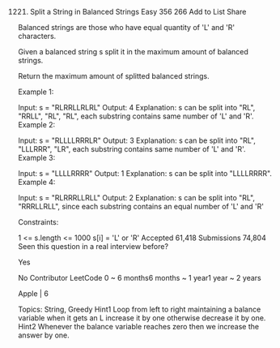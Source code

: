 1221. Split a String in Balanced Strings
Easy 356 266 Add to List Share

Balanced strings are those who have equal quantity of 'L' and 'R' characters.

Given a balanced string s split it in the maximum amount of balanced strings.

Return the maximum amount of splitted balanced strings.
 

Example 1:

Input: s = "RLRRLLRLRL"
Output: 4
Explanation: s can be split into "RL", "RRLL", "RL", "RL", each substring contains same number of 'L' and 'R'.
Example 2:

Input: s = "RLLLLRRRLR"
Output: 3
Explanation: s can be split into "RL", "LLLRRR", "LR", each substring contains same number of 'L' and 'R'.
Example 3:

Input: s = "LLLLRRRR"
Output: 1
Explanation: s can be split into "LLLLRRRR".
Example 4:

Input: s = "RLRRRLLRLL"
Output: 2
Explanation: s can be split into "RL", "RRRLLRLL", since each substring contains an equal number of 'L' and 'R'
 

Constraints:

1 <= s.length <= 1000
s[i] = 'L' or 'R'
Accepted
61,418
Submissions
74,804
Seen this question in a real interview before?

Yes

No
Contributor
LeetCode
0 ~ 6 months6 months ~ 1 year1 year ~ 2 years

Apple
|
6

Topics:
String, Greedy
Hint1
Loop from left to right maintaining a balance variable when it gets an L increase it by one otherwise decrease it by one.
Hint2
Whenever the balance variable reaches zero then we increase the answer by one.

